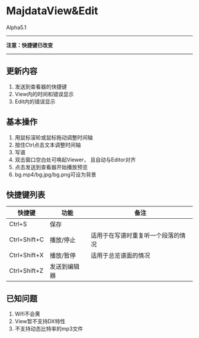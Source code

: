 # MajdataView&Edit
Alpha5.1

***
**注意：快捷键已改变**
***

## 更新内容
1. 发送到查看器的快捷键
2. View内的时间和错误显示
3. Edit内的错误显示

## 基本操作
1. 用鼠标滚轮或鼠标拖动调整时间轴
2. 按住Ctrl点击文本调整时间轴
3. 写谱
4. 双击窗口空白处可唤起Viewer，
   且自动与Editor对齐
5. 点击发送到查看器开始播放预览
6. bg.mp4/bg.jpg/bg.png可设为背景

## 快捷键列表
|快捷键|功能|备注|
|--|--|--|
|Ctrl+S|保存| |
|Ctrl+Shift+C|播放/停止|适用于在写谱时重复听一个段落的情况|
|Ctrl+Shift+X|播放/暂停|适用于总览谱面的情况|
|Ctrl+Shift+Z|发送到编辑器| |

## 已知问题
1. Wifi不会黄
2. View暂不支持DX特性
3. 不支持动态比特率的mp3文件
